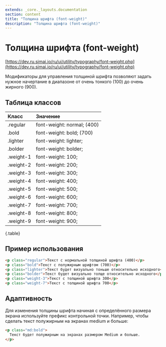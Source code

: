 ```yaml
---
extends: _core._layouts.documentation
section: content
title: "Толщина шрифта (font-weight)"
description: "Толщина шрифта (font-weight)"
---
```


# Толщина шрифта (font-weight)

[https://dev.ru.simai.io/ru/ui/utility/typography/font-weight.php](https://dev.ru.simai.io/ru/ui/utility/typography/font-weight.php)

Модификаторы для управления толщиной шрифта позволяют задать нужное начертание в диапазоне от очень тонкого (100) до
очень жирного (900).

## Таблица классов

| Класс     | Значение                   |
|:----------|:---------------------------|
| .regular  | font-weight: normal; (400) |
| .bold     | font-weight: bold; (700)   |
| .lighter  | font-weight: lighter;      |
| .bolder   | font-weight: bolder;       |
| .weight-1 | font-weight: 100;          |
| .weight-2 | font-weight: 200;          |
| .weight-3 | font-weight: 300;          |
| .weight-4 | font-weight: 400;          |
| .weight-5 | font-weight: 500;          |
| .weight-6 | font-weight: 600;          |
| .weight-7 | font-weight: 700;          |
| .weight-8 | font-weight: 800;          |
| .weight-9 | font-weight: 900;          |
{.table}


## Пример использования

```html
<p class="regular">Текст с нормальной толщиной шрифта (400)</p>
<p class="bold">Текст с полужирным шрифтом (700)</p>
<p class="lighter">Текст будет визуально тоньше относительно исходного</p>
<p class="bolder">Текст будет визуально толще относительно исходного</p>
<p class="weight-3">Текст с толщиной шрифта 300</p>
<p class="weight-7">Текст с толщиной шрифта 700</p>
```

## Адаптивность

Для изменения толщины шрифта начиная с определённого размера экрана используйте префикс контрольной точки. Например,
чтобы сделать текст полужирным на экранах medium и больше:

```html
<p class="md:bold">
  Текст будет полужирным на экранах размером Medium и больше.
</p>
```
